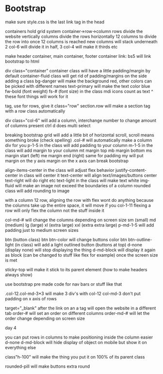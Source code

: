 # Bootstrap
make sure style.css is the last link tag in the head

containers hold grid system
container->row->column
rows divide the website vertically
columns divide the rows horizontally 
12 columns to divide the row into
once 12 columns is reached new columns will stack underneath
2 col-6 will divide it in half, 3 col-4 will make it thirds etc

make header container, main container, footer container
link: bs5 will link bootstrap to html

div class="container" 
container class will have a little padding/margin by default 
container-fluid class will get rid of padding/margins on the side
adding a class bg-danger will make the background red, other colors can be picked with different names
text-primary will make the text color blue
fw-bold (font weight) fs-# (font size) in the class 
mdi icons count as text ^ these font things will work for it

<!-- SECTION use section anchors to make code easier to look through -->
<section> tag, use for rows, give it class="row"
section.row will make a section tag with a row class automatically

div class="col-6" will add a column, interchange number to change amount of columns present
ctrl d does multi select


breaking bootstrap grid will add a little bit of horizontal scroll, scroll means something broke (check spelling)
.col-# will automatically make a column div for you
p-1-5 in the class will add padding to your column
m-1-5 in the class will add margin to your column
mt margin top mb margin bottom ms margin start (left) me margin end (right) same for padding
my will put margin on the y axis 
margin on the x axis can break bootstrap

align-items-center in the class will adjust flex behavior
justify-content-center in class will center it 
text-center will align text/images/buttons center text-right will do right etc
text-light in the class will make text white
img-fluid will make an image not exceed the boundaries of a column
rounded class will add rounding to image

with a column 12 row, aligning the row with flex wont do anything because the columns take up the entire space, it will move if you col-1-11
flexing a row will only flex the column not the stuff inside it

col-md-# will change the columns depending on screen size
sm (small) md (medium) lg (large) xl (extra large) xxl (extra extra large)
p-md-1-5 will add padding just to medium screen sizes

btn (button class) btn btn-color will change buttons color
btn btn-outline-light (in class) will add a light outlined button
(buttons at top)
d-none (display none) will stop displaying the thing
d-md-block will display it again as block (can be changed to stuff like flex for example) once the screen size is met

sticky-top will make it stick to its parent element (how to make headers always show)

use bootstrap pre made code for nav bars or stuff like that

.col-12.col-md-3*3 will make 3 div's with col-12 col-md-3
don't put padding on x axis of rows

target="_blank" after the link on an a tag will open the website in a different tab
order-# will set an order on different columns
order-md-# will let the order change depending on screen size

day 4

you can put rows in columns to make positioning inside the column easier
d-none d-md-block will hide display of object on mobile but show it on everything else


class"h-100" will make the thing you put it on 100% of its parent class 


rounded-pill will make buttons extra round